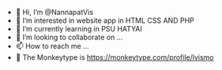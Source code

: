 - 👋 Hi, I’m @NannapatVis
- 👀 I’m interested in website app in HTML CSS AND PHP
- 🌱 I’m currently learning in PSU HATYAI
- 💞️ I’m looking to collaborate on ...
- 📫 How to reach me ...
- 🙉 The Monkeytype is https://monkeytype.com/profile/lvismo 

<!---
NannapatVis/NannapatVis is a ✨ special ✨ repository because its `README.md` (this file) appears on your GitHub profile.
You can click the Preview link to take a look at your changes.
--->
